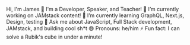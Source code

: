 Hi, I'm James 👋 I'm a Developer, Speaker, and Teacher!
🔭 I’m currently working on JAMstack content!
🌱 I’m currently learning GraphQL, Next.js, Design, testing
💬 Ask me about JavaScript, Full Stack development, JAMstack, and building cool sh*t
😄 Pronouns: he/him
⚡ Fun fact: I can solve a Rubik's cube in under a minute!
